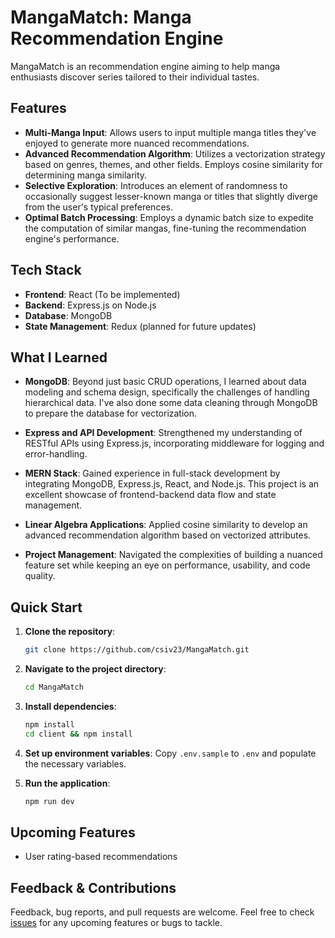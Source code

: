 # MangaMatch: Manga Recommendation Engine

MangaMatch is an recommendation engine aiming to help manga enthusiasts discover series tailored to their individual tastes.

## Features

- **Multi-Manga Input**: Allows users to input multiple manga titles they've enjoyed to generate more nuanced recommendations.
- **Advanced Recommendation Algorithm**: Utilizes a vectorization strategy based on genres, themes, and other fields. Employs cosine similarity for determining manga similarity.
- **Selective Exploration**: Introduces an element of randomness to occasionally suggest lesser-known manga or titles that slightly diverge from the user's typical preferences.
- **Optimal Batch Processing**: Employs a dynamic batch size to expedite the computation of similar mangas, fine-tuning the recommendation engine's performance.



## Tech Stack

- **Frontend**: React (To be implemented)
- **Backend**: Express.js on Node.js
- **Database**: MongoDB
- **State Management**: Redux (planned for future updates)


## What I Learned

- **MongoDB**: Beyond just basic CRUD operations, I learned about data modeling and schema design, specifically the challenges of handling hierarchical data. I've also done some data cleaning through MongoDB to prepare the database for vectorization.
  
- **Express and API Development**: Strengthened my understanding of RESTful APIs using Express.js, incorporating middleware for logging and error-handling.
  
- **MERN Stack**: Gained experience in full-stack development by integrating MongoDB, Express.js, React, and Node.js. This project is an excellent showcase of frontend-backend data flow and state management.
  
- **Linear Algebra Applications**: Applied cosine similarity to develop an advanced recommendation algorithm based on vectorized attributes.

- **Project Management**: Navigated the complexities of building a nuanced feature set while keeping an eye on performance, usability, and code quality. 


## Quick Start

1. **Clone the repository**:
    ```bash
    git clone https://github.com/csiv23/MangaMatch.git
    ```

2. **Navigate to the project directory**:
    ```bash
    cd MangaMatch
    ```

3. **Install dependencies**:
    ```bash
    npm install
    cd client && npm install
    ```

4. **Set up environment variables**:
    Copy `.env.sample` to `.env` and populate the necessary variables.

5. **Run the application**:
    ```bash
    npm run dev
    ```

## Upcoming Features

- User rating-based recommendations

## Feedback & Contributions

Feedback, bug reports, and pull requests are welcome. Feel free to check [issues](https://github.com/csiv23/MangaMatch/issues) for any upcoming features or bugs to tackle.

